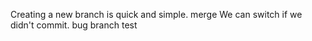 Creating a new branch is quick and simple.
merge
We can switch if we didn't commit.
bug branch test
